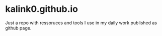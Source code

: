 # kalink0.github.io

Just a repo with ressoruces and tools I use in my daily work published as github page.
